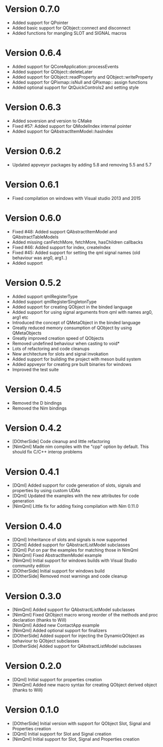 # Version 0.7.0
* Added support for QPointer
* Added basic support for QObject::connect and disconnect
* Added functions for mangling SLOT and SIGNAL macros

# Version 0.6.4
* Added support for QCoreApplication::processEvents
* Added support for QObject::deleteLater
* Added support for QObject::readProperty and QObject::writeProperty
* Added support for QPixmap::isNull and QPixmap:: assign functions
* Added optional support for QtQuickControls2 and setting style

# Version 0.6.3
* Added soversion and version to CMake
* Fixed #57: Added support for QModelIndex internal pointer
* Added support for QAbstractItemModel::hasIndex

# Version 0.6.2
* Updated appveyor packages by adding 5.8 and removing 5.5 and 5.7

# Version 0.6.1
* Fixed compilation on windows with Visual studio 2013 and 2015

# Version 0.6.0
* Fixed #48: Added support QAbstractItemModel and QAbstractTableModels
* Added missing canFetchMore, fetchMore, hasChildren callbacks
* Fixed #46: Added support for index, createIndex
* Fixed #45: Added support for setting the qml signal names (old behaviour was arg0, arg1..)
* Added support

# Version 0.5.2
* Added support qmlRegisterType
* Added support qmlRegisterSingletonType
* Added support for creating QObject in the binded language
* Added support for using signal arguments from qml with names arg0, arg1 etc
* Introduced the concept of QMetaObject in the binded language
* Greatly reduced memory consumption of QObject by using QMetaObjects
* Greatly improved creation speed of QObjects
* Removed undefined behaviour when casting to void*
* Lots of refactoring and code cleanups
* New architecture for slots and signal invokation
* Added support for building the project with meson build system
* Added appveyor for creating pre built binaries for windows
* Improved the test suite

# Version 0.4.5
* Removed the D bindings
* Removed the Nim bindings

# Version 0.4.2
* [DOtherSide] Code cleanup and little refactoring
* [NimQml] Made nim compiles with the "cpp" option by default. This should fix C/C++ interop problems

# Version 0.4.1
* [DQml] Added support for code generation of slots, signals and properties by using custom UDAs
* [DQml] Updated the examples with the new attributes for code generation
* [NimQml] Little fix for adding fixing compilation with Nim 0.11.0

# Version 0.4.0
* [DQml] Inheritance of slots and signals is now supported
* [DQml] Added support for QAbstractListModel subclasses
* [DQml] Put on par the examples for matching those in NimQml
* [NimQml] Fixed AbstractItemModel example
* [NimQml] Initial support for windows builds with Visual Studio community edition
* [DOtherSide] Initial support for windows build
* [DOtherSide] Removed most warnings and code cleanup

# Version 0.3.0
* [NimQml] Added support for QAbstractListModel subclasses
* [NimQml] Fixed QtObject macro wrong reorder of the methods and proc declaration (thanks to Will)
* [NimQml] Added new ContactApp example
* [NimQml] Added optional support for finalizers
* [DOtherSide] Added support for injecting the DynamicQObject as behaviour to QObject subclasses
* [DotherSide] Added support for QAbstractListModel subclasses

# Version 0.2.0
* [DQml] Initial support for properties creation
* [NimQml] Added new macro syntax for creating QObject derived object (thanks to Will)

# Version 0.1.0
* [DOtherSide] Initial version with support for QObject Slot, Signal and Properties creation
* [DQml] Initial support for Slot and Signal creation
* [NimQml] Initial support for Slot, Signal and Properties creation
